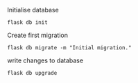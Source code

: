 Initialise database

    flask db init
    
Create first migration

    flask db migrate -m "Initial migration."
    
write changes to database

    flask db upgrade
